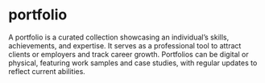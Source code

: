 # portfolio
A portfolio is a curated collection showcasing an individual’s skills, achievements, and expertise. It serves as a professional tool to attract clients or employers and track career growth. Portfolios can be digital or physical, featuring work samples and case studies, with regular updates to reflect current abilities.
